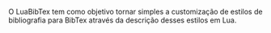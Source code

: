O LuaBibTex tem como objetivo tornar simples a customização de estilos de bibliografia para BibTex através da descrição desses estilos em Lua.